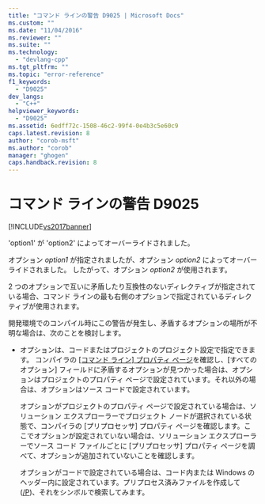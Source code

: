 ```yaml
---
title: "コマンド ラインの警告 D9025 | Microsoft Docs"
ms.custom: ""
ms.date: "11/04/2016"
ms.reviewer: ""
ms.suite: ""
ms.technology: 
  - "devlang-cpp"
ms.tgt_pltfrm: ""
ms.topic: "error-reference"
f1_keywords: 
  - "D9025"
dev_langs: 
  - "C++"
helpviewer_keywords: 
  - "D9025"
ms.assetid: 6edff72c-1508-46c2-99f4-0e4b3c5e60c9
caps.latest.revision: 8
author: "corob-msft"
ms.author: "corob"
manager: "ghogen"
caps.handback.revision: 8
---
```

# コマンド ラインの警告 D9025
[!INCLUDE[vs2017banner](../../assembler/inline/includes/vs2017banner.md)]

'option1' が 'option2' によってオーバーライドされました。  
  
 オプション *option1* が指定されましたが、オプション *option2* によってオーバーライドされました。  したがって、オプション *option2* が使用されます。  
  
 2 つのオプションで互いに矛盾したり互換性のないディレクティブが指定されている場合、コマンド ラインの最も右側のオプションで指定されているディレクティブが使用されます。  
  
 開発環境でのコンパイル時にこの警告が発生し、矛盾するオプションの場所が不明な場合は、次のことを検討します。  
  
-   オプションは、コードまたはプロジェクトのプロジェクト設定で指定できます。  コンパイラの [&#91;コマンド ライン&#93; プロパティ ページ](../../ide/command-line-property-pages.md)を確認し、\[すべてのオプション\] フィールドに矛盾するオプションが見つかった場合は、オプションはプロジェクトのプロパティ ページで設定されています。それ以外の場合は、オプションはソース コードで設定されています。  
  
     オプションがプロジェクトのプロパティ ページで設定されている場合は、ソリューション エクスプローラーでプロジェクト ノードが選択されている状態で、コンパイラの \[プリプロセッサ\] プロパティ ページを確認します。ここでオプションが設定されていない場合は、ソリューション エクスプローラーでソース コード ファイルごとに \[プリプロセッサ\] プロパティ ページを調べて、オプションが追加されていないことを確認します。  
  
     オプションがコードで設定されている場合は、コード内または Windows のヘッダー内に設定されています。プリプロセス済みファイルを作成して \([\/P](../../build/reference/p-preprocess-to-a-file.md)\)、それをシンボルで検索してみます。